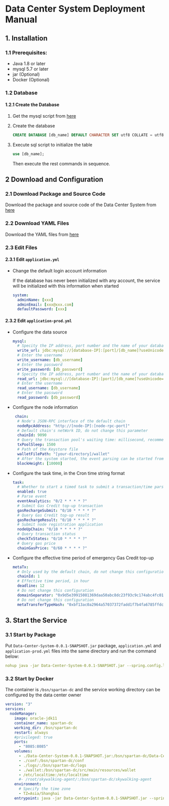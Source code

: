 # Data Center System Deployment Manual


## 1. Installation

### 1.1 Prerequisites:

- Java 1.8 or later
- mysql 5.7 or later
- jar (Optional)
- Docker (Optional)

### 1.2 Database

#### 1.2.1 Create the Database

1. Get the mysql script from [here](https://github.com/BSN-Spartan/Data-Center-System/blob/main/src/main/resources/sql/v1.0/bsn_spartan_dc.sql)

2. Create the database

   ```sql
   CREATE DATABASE [db_name] DEFAULT CHARACTER SET utf8 COLLATE = utf8_general_ci;
   ```

3. Execute sql script to initialize the table
     ```sql
   use [db_name];
   ```
   Then execute the rest commands in sequence.

## 2 Download and Configuration

### 2.1 Download Package and Source Code

Download the package and source code of the Data Center System from [here](https://github.com/BSN-Spartan/Data-Center-System/releases/tag/v1.0.0)

### 2.2 Download YAML Files

Download the YAML files from [here](https://github.com/BSN-Spartan/Data-Center-System/tree/main/src/main/resources)

### 2.3 Edit Files

#### 2.3.1 Edit `application.yml`

- Change the default login account information

  If the database has never been initialized with any account, the service will be initialized with this information when started

  ```yml
  system:
    adminName: [xxx]
    adminEmail: [xxx@xxx.com]
    defaultPassword: [xxx]
  ```

#### 2.3.2 Edit `application-prod.yml`

- Configure the data source

  ```yml
  mysql:
    # Specity the IP address, port number and the name of your database
    write_url: jdbc:mysql://[database-IP]:[port]/[db_name]?useUnicode=true&characterEncoding=utf-8&zeroDateTimeBehavior=convertToNull&serverTimezone=UTC&allowMultiQueries=true&useSSL=false
    # Enter the username
    write_username: [db_username]
    # Enter the password
    write_password: [db_password]
    # Specity the IP address, port number and the name of your database
    read_url: jdbc:mysql://[database-IP]:[port]/[db_name]?useUnicode=true&characterEncoding=utf-8&zeroDateTimeBehavior=convertToNull&serverTimezone=UTC&allowMultiQueries=true&useSSL=false
    # Enter the username
    read_username: [db_username]
    # Enter the password
    read_password: [db_password]
  ```

- Configure the node information

  ```yml
   chain:
    # Node's JSON-RPC interface of the default chain
    nodeRpcAddress: "http://[node-IP]:[node-rpc-port]"
    # Default chain's netWork ID, do not change this parameter
    chainId: 9090
    # Query the transaction pool's waiting time: millisecond, recommended 1.5 seconds
    txPoolSleep: 1500
    # Path of the Keystore file
    walletFilePath: "[your-directory]/wallet"
    # After the system started, the event parsing can be started from this block height. This number can be determined based on the latest block height before the system started.
    blockHeight: [10000]
  ```

- Configure the task time, in the Cron time string format

  ```yml
  task:
    # Whether to start a timed task to submit a transaction/time parse
    enabled: true
    # Parse event
    eventAnalytics: "0/2 * * * * ?"
    # Submit Gas Credit top-up transaction
    gasRechargeSubmit: "0/10 * * * * ?"
    # Query Gas Credit top-up result
    gasRechargeResult: "0/10 * * * * ?"
    # Submit node registration application
    nodeUpChain: "0/10 * * * * ?"
    # Query transaction status
    checkTxStates: "0/10 * * * * ?"
    # Query gas price
    chainGasPrice: "0/60 * * * * ?"
  ```

- Configure the effective time period of emergency Gas Credit top-up

  ```yml
  metaTx:
    # Only used by the default chain, do not change this configuration
    chainId: 1
    # Effective time period, in hour
    deadline: 12
    # Do not change this configuration
    domainSeparator: "0x9d5e39915081369daa50abc8dc23f93c9c174abc4fc01efd13e3660e5d080276"
    # Do not change this configuration
    metaTransferTypeHash: "0xbf13ac0a2964a57037372fadd1f7b4fa6785ffdc315c85dfe8d1f9b1b01a7a51"
  ```

## 3. Start the Service

### 3.1 Start by Package

Put `Data-Center-System-0.0.1-SNAPSHOT.jar` package, `application.yml` and `application-prod.yml` files into the same directory and run the command below:

```yml
nohup java -jar Data-Center-System-0.0.1-SNAPSHOT.jar --spring.config.location=./application.yml --spring.config.location=./application-prod.yml --logging.config=./logback-spring.xml - LANG=zh_CN.UTF-8 >/dev/null 2>&1 &
```

### 3.2 Start by Docker

The container is `/bsn/spartan-dc` and the service working directory can be configured by the data center owner

```yml
version: "3"
services:
  nodeManager:
    image: oracle-jdk11
    container_name: spartan-dc
    working_dir: /bsn/spartan-dc
    restart: always
    #privileged: true
    ports:
      - "8085:8085"
    volumes:
      - ./Data-Center-System-0.0.1-SNAPSHOT.jar:/bsn/spartan-dc/Data-Center-System-0.0.1-SNAPSHOT.jar
      - ./conf:/bsn/spartan-dc/conf
      - ./logs/:/bsn/spartan-dc/logs
      - ./wallet:/bsn/spartan-dc/src/main/resources/wallet
      - /etc/localtime:/etc/localtime
      #- /root/skywalking-agent/:/bsn/spartan-dc/skywalking-agent
    environment:
      # Specify the time zone
      - TZ=Asia/Shanghai
    entrypoint: java -jar Data-Center-System-0.0.1-SNAPSHOT.jar --spring.config.location=./conf/application.yml --spring.config.location=./conf/application-prod.yml --logging.config=./conf/logback-spring.xml - LANG=zh_CN.UTF-8
```



​    

